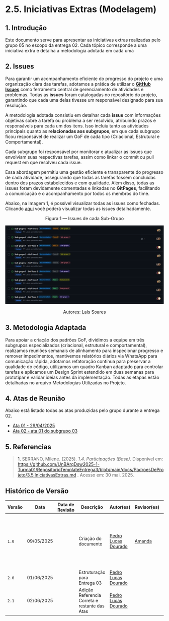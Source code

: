# 2.5. Iniciativas Extras (Modelagem)

## 1. Introdução
Este documento serve para apresentar as iniciativas extras realizadas pelo grupo 05 no escopo da entrega 02. Cada tópico corresponde a uma iniciativa extra e detalha a metodologia adotada em cada uma

## 2. Issues
Para garantir um acompanhamento eficiente do progresso do projeto e uma organização clara das tarefas, adotamos a prática de utilizar o [**GitHub Issues**](https://github.com/features/issues) como ferramenta central de gerenciamento de atividades e problemas. Todas as **issues** foram catalogadas no repositório do projeto, garantindo que cada uma delas tivesse um responsável designado para sua resolução.

A metodologia adotada consistiu em detalhar cada **issue** com informações objetivas sobre a tarefa ou problema a ser resolvido, atribuindo prazos e responsáveis para cada um dos itens. Isso incluiu tanto as atividades principais quanto as **relacionadas aos subgrupos**, em que cada subgrupo ficou responsável de realizar um GoF de cada tipo (Criacional, Estrutural e Comportamental). 

Cada subgrupo foi responsável por monitorar e atualizar as issues que envolviam suas respectivas tarefas, assim como linkar o commit ou pull request em que resolveu cada issue.

Essa abordagem permitiu uma gestão eficiente e transparente do progresso de cada atividade, assegurando que todas as tarefas fossem concluídas dentro dos prazos estabelecidos e com qualidade. Além disso, todas as issues foram devidamente comentadas e linkadas no **GitPages**, facilitando a comunicação e o acompanhamento por todos os membros do time.

Abaixo, na Imagem 1, é possível visualizar todas as issues como fechadas. Clicando [aqui](https://github.com/UnBArqDsw2025-1-Turma01/2025.1-T01-_G5_MundoMusical_Entrega_03/issues?q=is%3Aissue&page=1) você poderá visualizar todas as issues detalhadamente.

<center>


Figura 1 — Issues de cada Sub-Grupo

![Issues](../../assets/extras/issues.png)

Autores: Laís Soares


</center>

## 3. Metodologia Adaptada

Para apoiar a criação dos padrões GoF, dividimos a equipe em três subgrupos especializados (criacional, estrutural e comportamental), realizamos reuniões semanais de alinhamento para inspecionar progresso e remover impedimentos, mantivemos relatórios diários via WhatsApp para comunicação rápida, adotamos refatoração contínua para preservar a qualidade do código, utilizamos um quadro Kanban adaptado para controlar tarefas e aplicamos um Design Sprint estendido em duas semanas para prototipar e validar ideias antes da implementação. Todas as etapas estão detalhadas no arquivo Metodologias Utilizadas no Projeto.

## 4. Atas de Reunião
Abaixo está listado todas as atas produzidas pelo grupo durante a entrega 02.

- [Ata 01 - 29/04/2025 ](PadroesDeProjeto/Reunioes/ata01.md)
- [Ata 02 - ata 01 do subgrupo 03 ](PadroesDeProjeto/Reunioes/ata_01_subgrupo03.md)


## 5. Referencias

> <a id="REF1" >1.</a> SERRANO, Milene. (2025). _1.4. Participações (Base)_. Disponível em: https://github.com/UnBArqDsw2025-1-Turma01/RepositorioTemplateEntrega3/blob/main/docs/PadroesDeProjeto/3.5.IniciativasExtras.md . Acesso em: 30 mai. 2025.



## Histórico de Versão

| Versão | Data       | Data de Revisão | Descrição                                     | Autor(es)                                           | Revisor(es)                                 | Detalhes da revisão                                                                                |
| ------ | ---------- | --------------- | --------------------------------------------- | --------------------------------------------------- | ------------------------------------------- | -------------------------------------------------------------------------------------------------- |
| `1.0`  | 09/05/2025 |                 | Criação do documento                          | [Pedro Lucas Dourado](https://github.com/lucasdray) | [Amanda](https://github.com/Amandaaaaabreu) | Realizando ajustes e correções finais na página de iniciativas extras. Conferindo links e imagens. |
| `2.0`  | 01/06/2025 |                 | Estruturação para Entrega 03                  | [Pedro Lucas Dourado](https://github.com/lucasdray) |                                             |                                                                                                    |
| `2.1`  | 02/06/2025 |                 | Adição Referencia Correta e restante das Atas | [Pedro Lucas Dourado](https://github.com/lucasdray) |                                             |                                                                                                    |
